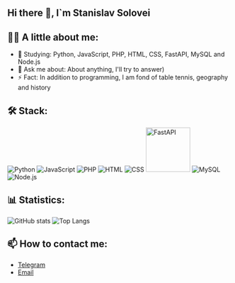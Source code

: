 ## Hi there 👋, I`m Stanislav Solovei

## 🧑‍💻 A little about me:
  - 🌱 Studying: Python, JavaScript, PHP, HTML, CSS, FastAPI, MySQL and Node.js
  - 💬 Ask me about: About anything, I'll try to answer)
  - ⚡ Fact: In addition to programming, I am fond of table tennis, geography and history

## 🛠️ Stack:
![Python](https://skillicons.dev/icons?i=python)
![JavaScript](https://skillicons.dev/icons?i=javascript)
![PHP](https://skillicons.dev/icons?i=php)
![HTML](https://skillicons.dev/icons?i=html)
![CSS](https://skillicons.dev/icons?i=css)
<img src="https://fastapi.tiangolo.com/img/logo-margin/logo-teal.png" alt="FastAPI" width="100"/>
![MySQL](https://skillicons.dev/icons?i=mysql)
![Node.js](https://skillicons.dev/icons?i=nodejs)

## 📊 Statistics:
![GitHub stats](https://github-readme-stats.vercel.app/api?username=StanislavSolovei&show_icons=true&theme=tokyonight)
![Top Langs](https://github-readme-stats.vercel.app/api/top-langs/?username=StanislavSolovei&layout=compact&theme=tokyonight)

## 📫 How to contact me:
- [Telegram](https://t.me/Solo_veyS)
- [Email](mailto:edukacjateb176@gmail.com)
